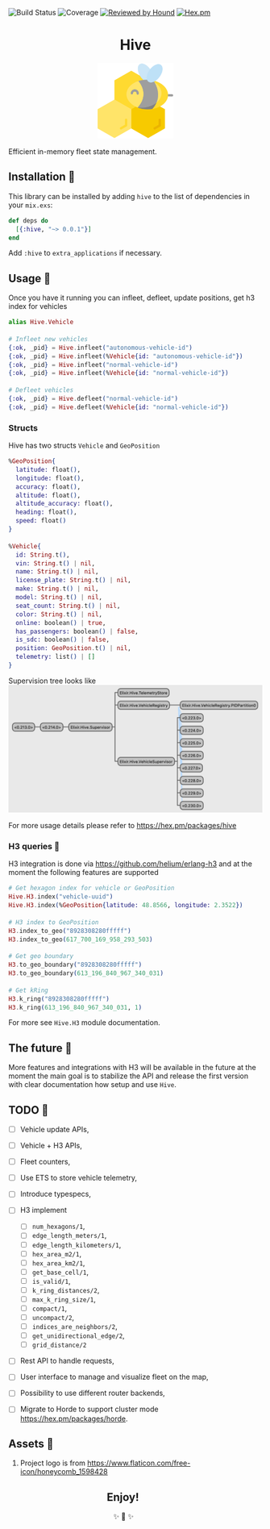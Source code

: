 ![Build Status](https://img.shields.io/travis/com/hive-fleet/hive-state/develop?style=for-the-badge)
![Coverage](https://img.shields.io/coveralls/github/hive-fleet/hive-state/develop?style=for-the-badge)
[![Reviewed by Hound](https://img.shields.io/badge/Reviewed_by-Hound-8E64B0.svg?style=for-the-badge)](https://houndci.com)
[![Hex.pm](https://img.shields.io/hexpm/l/hive?color=ff69b4&label=License&style=for-the-badge)](https://opensource.org/licenses/Apache-2.0)

<p align="center">
  <h1 align="center">Hive</h1>
  <p align="center">
    <img width="150" height="150" src="https://raw.githubusercontent.com/hive-fleet/hive-state/develop/assets/logo.svg"/>
  </p>
</p>

Efficient in-memory fleet state management.


## Installation 💾

This library can be installed by adding `hive` to the list of dependencies in
your `mix.exs`:

```elixir
def deps do
  [{:hive, "~> 0.0.1"}]
end
```

Add `:hive` to `extra_applications` if necessary.


## Usage 🚀
Once you have it running you can infleet, defleet, update positions, get h3 index for vehicles

```elixir
alias Hive.Vehicle

# Infleet new vehicles
{:ok, _pid} = Hive.infleet("autonomous-vehicle-id")
{:ok, _pid} = Hive.infleet(%Vehicle{id: "autonomous-vehicle-id"})
{:ok, _pid} = Hive.infleet("normal-vehicle-id")
{:ok, _pid} = Hive.infleet(%Vehicle{id: "normal-vehicle-id"})

# Defleet vehicles
{:ok, _pid} = Hive.defleet("normal-vehicle-id")
{:ok, _pid} = Hive.defleet(%Vehicle{id: "normal-vehicle-id"})
```

### Structs

Hive has two structs `Vehicle` and `GeoPosition`

```elixir
%GeoPosition{
  latitude: float(),
  longitude: float(),
  accuracy: float(),
  altitude: float(),
  altitude_accuracy: float(),
  heading: float(),
  speed: float()
}

%Vehicle{
  id: String.t(),
  vin: String.t() | nil,
  name: String.t() | nil,
  license_plate: String.t() | nil,
  make: String.t() | nil,
  model: String.t() | nil,
  seat_count: String.t() | nil,
  color: String.t() | nil,
  online: boolean() | true,
  has_passengers: boolean() | false,
  is_sdc: boolean() | false,
  position: GeoPosition.t() | nil,
  telemetry: list() | []
}
```

Supervision tree looks like
![observer::Supervision tree](https://raw.githubusercontent.com/hive-fleet/hive-state/develop/assets/supervision-tree.png)

For more usage details please refer to https://hex.pm/packages/hive

### H3 queries 🍪

H3 integration is done via https://github.com/helium/erlang-h3 and at the moment the following
features are supported

```elixir
# Get hexagon index for vehicle or GeoPosition
Hive.H3.index("vehicle-uuid")
Hive.H3.index(%GeoPosition{latitude: 48.8566, longitude: 2.3522})

# H3 index to GeoPosition
H3.index_to_geo("8928308280fffff")
H3.index_to_geo(617_700_169_958_293_503)

# Get geo boundary
H3.to_geo_boundary("8928308280fffff")
H3.to_geo_boundary(613_196_840_967_340_031)

# Get kRing
H3.k_ring("8928308280fffff")
H3.k_ring(613_196_840_967_340_031, 1)
```

For more see `Hive.H3` module documentation.


## The future 🌈

More features and integrations with H3 will be available in the future
at the moment the main goal is to stabilize the API and release
the first version with clear documentation how setup and use `Hive`.

## TODO 🚧

* [ ] Vehicle update APIs,
* [ ] Vehicle + H3 APIs,
* [ ] Fleet counters,
* [ ] Use ETS to store vehicle telemetry,
* [ ] Introduce typespecs,
* [ ] H3 implement
  * [ ] `num_hexagons/1`,
  * [ ] `edge_length_meters/1`,
  * [ ] `edge_length_kilometers/1`,
  * [ ] `hex_area_m2/1`,
  * [ ] `hex_area_km2/1`,
  * [ ] `get_base_cell/1`,
  * [ ] `is_valid/1`,
  * [ ] `k_ring_distances/2`,
  * [ ] `max_k_ring_size/1`,
  * [ ] `compact/1`,
  * [ ] `uncompact/2`,
  * [ ] `indices_are_neighbors/2`,
  * [ ] `get_unidirectional_edge/2`,
  * [ ] `grid_distance/2`
* [ ] Rest API to handle requests,
* [ ] User interface to manage and visualize fleet on the map,
* [ ] Possibility to use different router backends,
* [ ] Migrate to Horde to support cluster mode https://hex.pm/packages/horde.


## Assets 💄

1. Project logo is from https://www.flaticon.com/free-icon/honeycomb_1598428

<h2 align="center">Enjoy!&nbsp;&nbsp;&nbsp;&nbsp;&nbsp;&nbsp;&nbsp;&nbsp;&nbsp;&nbsp;</h2>
<p align="center">
        ✨ 🍰 ✨&nbsp;&nbsp;&nbsp;&nbsp;&nbsp;&nbsp;&nbsp;&nbsp;&nbsp;&nbsp;&nbsp;&nbsp;
</p>
